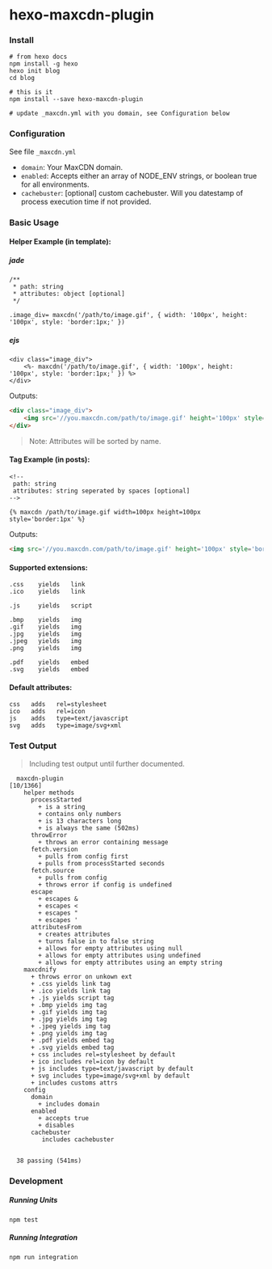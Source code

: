 # hexo-maxcdn-plugin

### Install

```
# from hexo docs
npm install -g hexo
hexo init blog
cd blog

# this is it
npm install --save hexo-maxcdn-plugin

# update _maxcdn.yml with you domain, see Configuration below
```

### Configuration

See file `_maxcdn.yml`

* `domain`: Your MaxCDN domain.
* `enabled`: Accepts either an array of NODE_ENV strings, or boolean true for all environments.
* `cachebuster`: [optional] custom cachebuster. Will you datestamp of process execution time if not provided.

### Basic Usage

#### Helper Example (in template):

##### jade
``` jade
/**
 * path: string
 * attributes: object [optional]
 */

.image_div= maxcdn('/path/to/image.gif', { width: '100px', height: '100px', style: 'border:1px;' })
```

##### ejs
``` ejs
<div class="image_div">
    <%- maxcdn('/path/to/image.gif', { width: '100px', height: '100px', style: 'border:1px;' }) %>
</div>
```

Outputs:
``` html
<div class="image_div">
    <img src='//you.maxcdn.com/path/to/image.gif' height='100px' style='border:1px;' width='100px' />
</div>
```
> Note: Attributes will be sorted by name.

#### Tag Example (in posts):

```
<!--
 path: string
 attributes: string seperated by spaces [optional]
-->

{% maxcdn /path/to/image.gif width=100px height=100px style='border:1px' %}
```

Outputs:
``` html
<img src='//you.maxcdn.com/path/to/image.gif' height='100px' style='border:1px;' width='100px' />
```

#### Supported extensions:
``` text
.css    yields   link
.ico    yields   link

.js     yields   script

.bmp    yields   img
.gif    yields   img
.jpg    yields   img
.jpeg   yields   img
.png    yields   img

.pdf    yields   embed
.svg    yields   embed
```

#### Default attributes:
``` text
css   adds   rel=stylesheet
ico   adds   rel=icon
js    adds   type=text/javascript
svg   adds   type=image/svg+xml
```

### Test Output

> Including test output until further documented.

``` text
  maxcdn-plugin                                                                                                                               [10/1366]
    helper methods
      processStarted
        + is a string
        + contains only numbers
        + is 13 characters long
        + is always the same (502ms)
      throwError
        + throws an error containing message
      fetch.version
        + pulls from config first
        + pulls from processStarted seconds
      fetch.source
        + pulls from config
        + throws error if config is undefined
      escape
        + escapes &
        + escapes <
        + escapes "
        + escapes '
      attributesFrom
        + creates attributes
        + turns false in to false string
        + allows for empty attributes using null
        + allows for empty attributes using undefined
        + allows for empty attributes using an empty string
    maxcdnify
      + throws error on unkown ext
      + .css yields link tag
      + .ico yields link tag
      + .js yields script tag
      + .bmp yields img tag
      + .gif yields img tag
      + .jpg yields img tag
      + .jpeg yields img tag
      + .png yields img tag
      + .pdf yields embed tag
      + .svg yields embed tag
      + css includes rel=stylesheet by default
      + ico includes rel=icon by default
      + js includes type=text/javascript by default
      + svg includes type=image/svg+xml by default
      + includes customs attrs
    config
      domain
        + includes domain
      enabled
        + accepts true
        + disables
      cachebuster
         includes cachebuster


  38 passing (541ms)
```

### Development

##### Running Units

```
npm test
```

##### Running Integration

```
npm run integration
```
